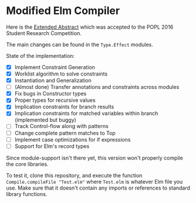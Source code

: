 # Modified Elm Compiler

Here is the [Extended Abstract](http://eremondi.com/preprints/eremondi-popl16-src.pdf) which was accepted to the POPL 2016 Student Research Competition.

The main changes can be found in the `Type.Effect` modules.

State of the implementation:

- [x] Implement Constraint Generation
- [x] Worklist algorithm to solve constraints
- [x] Instantiation and Generalization
- [ ] (Almost done) Transfer annotations and constraints across modules
- [x] Fix bugs in Constructor types
- [x] Proper types for recursive values
- [x]  Implication constraints for branch results
- [x]  Implication constraints for matched variables within branch (implemented but buggy)
- [ ]  Track Control-flow along with patterns
- [ ]  Change complete pattern matches to Top
- [ ] Implement case optimizations for if expressions
- [ ] Support for Elm's record types

Since module-support isn't there yet, this version
won't properly compile the core libraries.

To test it, clone this repository, and execute the function `Compile.compileFile "Test.elm"` where `Test.elm` is whatever
Elm file you use. Make sure that it doesn't contain
any imports or references to standard library functions.
